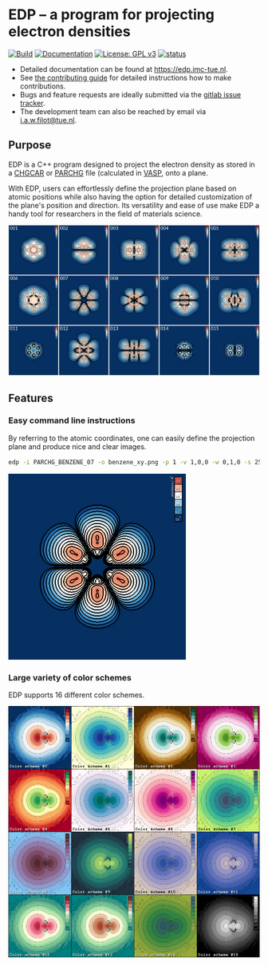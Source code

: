 # EDP – a program for projecting electron densities

[![Build](https://github.com/ifilot/edp/actions/workflows/build.yml/badge.svg)](https://github.com/ifilot/edp/actions/workflows/build.yml)
[![Documentation](https://github.com/ifilot/edp/actions/workflows/docs.yml/badge.svg)](https://edp.imc-tue.nl)
[![License: GPL v3](https://img.shields.io/badge/License-GPLv3-blue.svg)](https://www.gnu.org/licenses/gpl-3.0)
[![status](https://joss.theoj.org/papers/5544210e68408b1f00a6fb802b7745e8/status.svg)](https://joss.theoj.org/papers/5544210e68408b1f00a6fb802b7745e8)

* Detailed documentation can be found at https://edp.imc-tue.nl.
* See [the contributing guide](CONTRIBUTING.md) for detailed instructions how to make contributions.
* Bugs and feature requests are ideally submitted via the [gitlab issue tracker](https://github.com/ifilot/edp/issues).
* The development team can also be reached by email via i.a.w.filot@tue.nl.

## Purpose

EDP is a C++ program designed to project the electron density as stored in a
[CHGCAR](https://www.vasp.at/wiki/index.php/CHGCAR) or
[PARCHG](https://www.vasp.at/wiki/index.php/PARCHG) file
(calculated in [VASP](https://www.vasp.at/), onto a plane.

With EDP, users can effortlessly define the projection plane based
on atomic positions while also having the option for detailed customization of
the plane's position and direction. Its versatility and ease of use make EDP
a handy tool for researchers in the field of materials science.

![molecular orbitals of benzene](docs/_static/img/benzene_mos.jpg)

## Features

### Easy command line instructions

By referring to the atomic coordinates, one can easily define the projection
plane and produce nice and clear images.

```bash
edp -i PARCHG_BENZENE_07 -o benzene_xy.png -p 1 -v 1,0,0 -w 0,1,0 -s 25 -b -5,0 -l
```

![molecular orbitals of benzene](docs/_static/img/benzene_xy_02.png)

### Large variety of color schemes

EDP supports 16 different color schemes.

![molecular orbitals of benzene](docs/_static/img/color_schemes.jpg)
